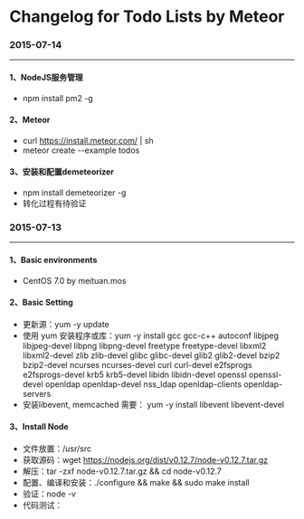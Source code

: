 # Changelog for Todo Lists by Meteor

### 2015-07-14
----

#### 1、NodeJS服务管理

  - npm install pm2 -g

#### 2、Meteor

  - curl https://install.meteor.com/ | sh
  - meteor create --example todos
  
#### 3、安装和配置demeteorizer
  
  - npm install demeteorizer -g
  - 转化过程有待验证


### 2015-07-13
----

#### 1、Basic environments

  - CentOS 7.0 by meituan.mos

#### 2、Basic Setting

  - 更新源：yum -y update
  - 使用 yum 安装程序或库：yum -y install gcc gcc-c++ autoconf libjpeg libjpeg-devel libpng libpng-devel freetype freetype-devel libxml2 libxml2-devel zlib zlib-devel glibc glibc-devel glib2 glib2-devel bzip2 bzip2-devel ncurses ncurses-devel curl curl-devel e2fsprogs e2fsprogs-devel krb5 krb5-devel libidn libidn-devel openssl openssl-devel openldap openldap-devel nss_ldap openldap-clients openldap-servers
  - 安装libevent, memcached 需要： yum -y install libevent libevent-devel
  
#### 3、Install Node

  - 文件放置：/usr/src
  - 获取源码：wget https://nodejs.org/dist/v0.12.7/node-v0.12.7.tar.gz
  - 解压：tar -zxf node-v0.12.7.tar.gz && cd node-v0.12.7
  - 配置、编译和安装：./configure && make && sudo make install
  - 验证：node -v
  - 代码测试：
  
